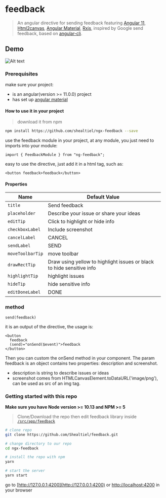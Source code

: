 # feedback

> An angular directive for sending feedback featuring [Angular 11](https://angular.io), [Html2canvas](https://html2canvas.hertzen.com/), [Angular Material](https://material.angular.io), [Rxjs](https://rxjs-dev.firebaseapp.com/), inspired by Google send feedback, based on [angular-cli](https://github.com/angular/angular-cli).

## Demo

![Alt text](/../screenshots/feedback.gif?raw=true "overview")

### Prerequisites

make sure your project:

- is an angular(version >= 11.0.0) project
- has set up [angular material](https://github.com/angular/material2/blob/master/guides/getting-started.md)

#### How to use it in your project

> download it from npm

```bash
npm install https://github.com/shealtiel/ngx-feedback --save
```

use the feedback module in your project, at any module, you just need to imports into your module:

```es6
import { FeedbackModule } from "ng-feedback";
```

easy to use the directive, just add it in a html tag, such as:

```
<button feedback>feedback</button>
```

#### Properties

| Name             | Default Value                                                         |
| ---------------- | --------------------------------------------------------------------- |
| `title`          | Send feedback                                                         |
| `placeholder`    | Describe your issue or share your ideas                               |
| `editTip`        | Click to highlight or hide info                                       |
| `checkboxLabel`  | Include screenshot                                                    |
| `cancelLabel`    | CANCEL                                                                |
| `sendLabel`      | SEND                                                                  |
| `moveToolbarTip` | move toolbar                                                          |
| `drawRectTip`    | Draw using yellow to highlight issues or black to hide sensitive info |
| `highlightTip`   | highlight issues                                                      |
| `hideTip`        | hide sensitive info                                                   |
| `editDoneLabel`  | DONE                                                                  |

### method

```
send(feedback)
```

it is an output of the directive, the usage is:

```
<button
  feedback
  (send)="onSend($event)">feedback
</button>
```

Then you can custom the onSend method in your component.
The param feedback is an object contains two properties: description and screenshot.

- description is string to describe issues or ideas
- screenshot comes from HTMLCanvasElement.toDataURL('image/png'), can be used as src of an img tag.

### Getting started with this repo

**Make sure you have Node version >= 10.13 and NPM >= 5**

> Clone/Download the repo then edit feedback library inside [`/src/app/feedback`](/src/app/feedback)

```bash
# clone repo
git clone https://github.com/Shealtiel/feedback.git

# change directory to our repo
cd ngx-feedback

# install the repo with npm
yarn

# start the server
yarn start

```

go to [http://127.0.0.1:4200](http://127.0.0.1:4200) or [http://localhost:4200](http://localhost:4200) in your browser
